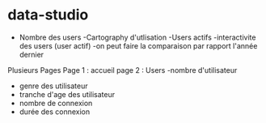 # data-studio

- Nombre des users 
-Cartography d'utlisation
-Users actifs
-interactivite des users (user actif)
-on peut faire la comparaison par rapport l'année dernier 

Plusieurs Pages 
Page 1 : accueil 
page 2 : Users 
  -nombre d'utilisateur  
  - genre des utilisateur
  - tranche d'age des utilisateur
  - nombre de connexion 
  - durée des connexion
